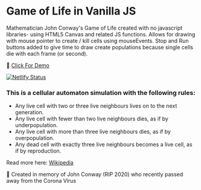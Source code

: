 # Game of Life in Vanilla JS
Mathematician John Conway's Game of Life created with no javascript libraries- using HTML5 Canvas and related JS functions.
Allows for drawing with mouse pointer to create / kill cells using mouseEvents.
Stop and Run buttons added to give time to draw create populations because single cells die with each frame (or second).

:rocket: [Click For Demo](https://cellular-automaton.netlify.app)

[![Netlify Status](https://api.netlify.com/api/v1/badges/90844a6d-fabf-4ec8-882e-1f1768646c58/deploy-status)](https://app.netlify.com/sites/cellular-automaton/deploys)

### This is a cellular automaton simulation with the following rules:
- Any live cell with two or three live neighbours lives on to the next generation.
- Any live cell with fewer than two live neighbours dies, as if by underpopulation.
- Any live cell with more than three live neighbours dies, as if by overpopulation.
- Any dead cell with exactly three live neighbours becomes a live cell, as if by reproduction.

Read more here: [Wikipedia](https://en.wikipedia.org/wiki/Conway%27s_Game_of_Life)

🦠 Created in memory of John Conway (RIP 2020) who recently passed away from the Corona Virus